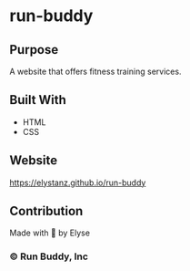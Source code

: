 # run-buddy

## Purpose
A website that offers fitness training services.

## Built With
* HTML
* CSS

## Website
https://elystanz.github.io/run-buddy

## Contribution
Made with 💜 by Elyse

### &copy; Run Buddy, Inc
